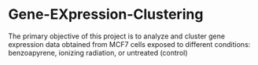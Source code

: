# Gene-EXpression-Clustering
The primary objective of this project is to analyze and cluster gene expression data obtained from MCF7 cells exposed to different conditions: benzoapyrene, ionizing radiation, or untreated (control)
